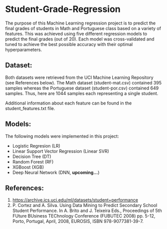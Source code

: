 # Student-Grade-Regression

The purpose of this Machine Learning regression project is to predict the final grades of students in Math and Portuguese class based on a variety of features. This was achieved using five different regression models to predict the final grades (out of 20). Each model was cross-validated and tuned to achieve the best possible accuracy with their optimal hyperparameters.

## Dataset:

Both datasets were retrieved from the UCI Machine Learning Repository (see References below). The Math dataset (student-mat.csv) contained 395 samples whereas the Portuguese dataset (student-por.csv) contained 649 samples. Thus, here are 1044 samples each representing a single student.

Additional information about each feature can be found in the student_features.txt file.

## Models:

The following models were implemented in this project:

- Logistic Regresion (LR)
- Linear Support Vector Regression (Linear SVR)
- Decision Tree (DT)
- Random Forest (RF)
- XGBoost (XGB)
- Deep Neural Network (DNN, **upcoming...**)

## References:

1. https://archive.ics.uci.edu/ml/datasets/student+performance
2. P. Cortez and A. Silva. Using Data Mining to Predict Secondary School Student Performance. In A. Brito and J. Teixeira Eds., Proceedings of 5th FUture BUsiness TEChnology Conference (FUBUTEC 2008) pp. 5-12, Porto, Portugal, April, 2008, EUROSIS, ISBN 978-9077381-39-7.
